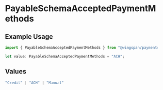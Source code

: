 # PayableSchemaAcceptedPaymentMethods

## Example Usage

```typescript
import { PayableSchemaAcceptedPaymentMethods } from "@wingspan/payments/sdk/models/shared";

let value: PayableSchemaAcceptedPaymentMethods = "ACH";
```

## Values

```typescript
"Credit" | "ACH" | "Manual"
```